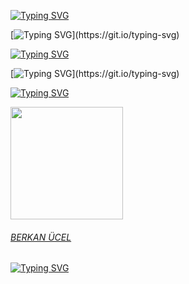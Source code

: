 
[![Typing SVG](https://readme-typing-svg.herokuapp.com?color=BAD6FD&duration=400&lines=B;BE;BER;BERK;BERKA;BERKAN;BERKAN;BERKAN_Ü;BERKAN_ÜC;BERKAN_ÜCE;BERKAN_ÜCEL)](https://git.io/typing-svg)

[![Typing SVG](https://readme-typing-svg.herokuapp.com?color=6b34eb&lines=Diller:)](https://git.io/typing-svg)



[![Typing SVG](https://readme-typing-svg.herokuapp.com?color=BAD6FD&duration=400&lines=js;py;php;html-css)](https://git.io/typing-svg)

[![Typing SVG](https://readme-typing-svg.herokuapp.com?color=6b34eb&lines=Becerilerim:)](https://git.io/typing-svg)




[![Typing SVG](https://readme-typing-svg.herokuapp.com?color=6b34eb&duration=4000&lines=Geliştiri+Tasarımcı+Çizimci)](https://git.io/typing-svg)


 <div>
  <a href="https://github.com/berkanucel">
  <img height="180em" src="https://github-readme-stats.vercel.app/api?username=berkanucel7&show_icons=true&theme=radical&include_all_commits=true&count_private=true"/>

</div>

###### BERKAN ÜCEL
[![Typing SVG](https://readme-typing-svg.herokuapp.com?color=BAD6FD&duration=400&lines=B;E;R;K;A;N)](https://git.io/typing-svg)
